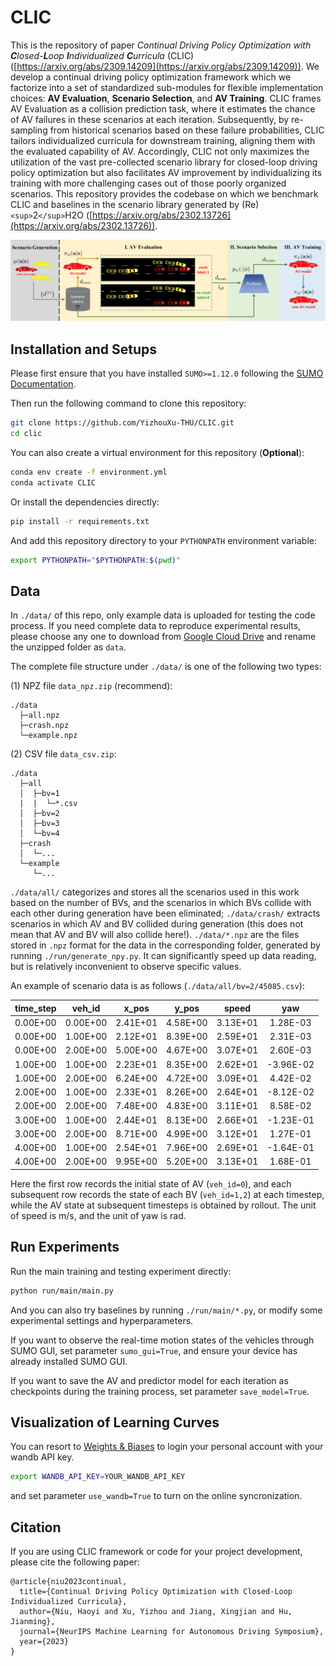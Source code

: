 # CLIC

This is the repository of paper *Continual Driving Policy Optimization with **C**losed-**L**oop **I**ndividualized **C**urricula* (CLIC) ([https://arxiv.org/abs/2309.14209](https://arxiv.org/abs/2309.14209)). We develop a continual driving policy optimization framework which we factorize into a set of standardized sub-modules for flexible implementation choices: **AV Evaluation**, **Scenario Selection**, and **AV Training**. CLIC frames AV Evaluation as a collision prediction task, where it estimates the chance of AV failures in these scenarios at each iteration. Subsequently, by re-sampling from historical scenarios based on these failure probabilities, CLIC tailors individualized curricula for downstream training, aligning them with the evaluated capability of AV. Accordingly, CLIC not only maximizes the utilization of the vast pre-collected scenario library for closed-loop driving policy optimization but also facilitates AV improvement by individualizing its training with more challenging cases out of those poorly organized scenarios. This repository provides the codebase on which we benchmark CLIC and baselines in the scenario library generated by (Re)`<sup>`2`</sup>`H2O ([https://arxiv.org/abs/2302.13726](https://arxiv.org/abs/2302.13726)).

![CLIC](CLIC.png)

## Installation and Setups

Please first ensure that you have installed `SUMO>=1.12.0` following the [SUMO Documentation](https://sumo.dlr.de/docs/Installing/index.html).

Then run the following command to clone this repository:

```bash
git clone https://github.com/YizhouXu-THU/CLIC.git
cd clic
```

You can also create a virtual environment for this repository (**Optional**):

```bash
conda env create -f environment.yml
conda activate CLIC
```

Or install the dependencies directly:

```bash
pip install -r requirements.txt
```

And add this repository directory to your `PYTHONPATH` environment variable:

```bash
export PYTHONPATH="$PYTHONPATH:$(pwd)"
```

## Data

In `./data/` of this repo, only example data is uploaded for testing the code process. If you need complete data to reproduce experimental results, please choose any one to download from [Google Cloud Drive](https://drive.google.com/drive/folders/1LaMbpZL7RwVNiqCizHRe7qBwRJ1fwIds?usp=sharing) and rename the unzipped folder as `data`.

The complete file structure under `./data/` is one of the following two types:

(1) NPZ file `data_npz.zip` (recommend):

```
./data
  ├─all.npz
  ├─crash.npz
  └─example.npz
```

(2) CSV file `data_csv.zip`:

```
./data
  ├─all
  │  ├─bv=1
  |  |  └─*.csv
  │  ├─bv=2
  │  ├─bv=3
  │  └─bv=4
  ├─crash
  │  └─...
  └─example
     └─...
```

`./data/all/` categorizes and stores all the scenarios used in this work based on the number of BVs, and the scenarios in which BVs collide with each other during generation have been eliminated; `./data/crash/` extracts scenarios in which AV and BV collided during generation (this does not mean that AV and BV will also collide here!). `./data/*.npz` are the files stored in `.npz` format for the data in the corresponding folder, generated by running `./run/generate_npy.py`. It can significantly speed up data reading, but is relatively inconvenient to observe specific values.

An example of scenario data is as follows (`./data/all/bv=2/45085.csv`):

| time_step |  veh_id  |  x_pos  |  y_pos  |  speed  |    yaw    |
| :-------: | :------: | :------: | :------: | :------: | :-------: |
| 0.00E+00 | 0.00E+00 | 2.41E+01 | 4.58E+00 | 3.13E+01 | 1.28E-03 |
| 0.00E+00 | 1.00E+00 | 2.12E+01 | 8.39E+00 | 2.59E+01 | 2.31E-03 |
| 0.00E+00 | 2.00E+00 | 5.00E+00 | 4.67E+00 | 3.07E+01 | 2.60E-03 |
| 1.00E+00 | 1.00E+00 | 2.23E+01 | 8.35E+00 | 2.62E+01 | -3.96E-02 |
| 1.00E+00 | 2.00E+00 | 6.24E+00 | 4.72E+00 | 3.09E+01 | 4.42E-02 |
| 2.00E+00 | 1.00E+00 | 2.33E+01 | 8.26E+00 | 2.64E+01 | -8.12E-02 |
| 2.00E+00 | 2.00E+00 | 7.48E+00 | 4.83E+00 | 3.11E+01 | 8.58E-02 |
| 3.00E+00 | 1.00E+00 | 2.44E+01 | 8.13E+00 | 2.66E+01 | -1.23E-01 |
| 3.00E+00 | 2.00E+00 | 8.71E+00 | 4.99E+00 | 3.12E+01 | 1.27E-01 |
| 4.00E+00 | 1.00E+00 | 2.54E+01 | 7.96E+00 | 2.69E+01 | -1.64E-01 |
| 4.00E+00 | 2.00E+00 | 9.95E+00 | 5.20E+00 | 3.13E+01 | 1.68E-01 |

Here the first row records the initial state of AV (`veh_id=0`), and each subsequent row records the state of each BV (`veh_id=1,2`) at each timestep, while the AV state at subsequent timesteps is obtained by rollout. The unit of speed is $\text{m/s}$, and the unit of yaw is $\text{rad}$.

## Run Experiments

Run the main training and testing experiment directly:

```bash
python run/main/main.py
```

And you can also try baselines by running `./run/main/*.py`, or modify some experimental settings and hyperparameters.

If you want to observe the real-time motion states of the vehicles through SUMO GUI, set parameter `sumo_gui=True`, and ensure your device has already installed SUMO GUI.

If you want to save the AV and predictor model for each iteration as checkpoints during the training process, set parameter `save_model=True`.

## Visualization of Learning Curves

You can resort to [Weights &amp; Biases](https://wandb.ai/site) to login your personal account with your wandb API key.

```bash
export WANDB_API_KEY=YOUR_WANDB_API_KEY
```

and set parameter `use_wandb=True` to turn on the online syncronization.

## Citation

If you are using CLIC framework or code for your project development, please cite the following paper:

```
@article{niu2023continual,
  title={Continual Driving Policy Optimization with Closed-Loop Individualized Curricula},
  author={Niu, Haoyi and Xu, Yizhou and Jiang, Xingjian and Hu, Jianming},
  journal={NeurIPS Machine Learning for Autonomous Driving Symposium},
  year={2023}
}
```
